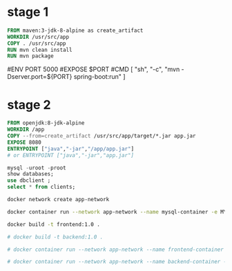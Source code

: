 # stage 1
``` dockerfile
FROM maven:3-jdk-8-alpine as create_artifact
WORKDIR /usr/src/app
COPY . /usr/src/app
RUN mvn clean install
RUN mvn package
```

#ENV PORT 5000
#EXPOSE $PORT
#CMD [ "sh", "-c", "mvn -Dserver.port=${PORT} spring-boot:run" ]

# stage 2

``` dockerfile
FROM openjdk:8-jdk-alpine
WORKDIR /app 
COPY --from=create_artifact /usr/src/app/target/*.jar app.jar
EXPOSE 8080
ENTRYPOINT ["java","-jar","/app/app.jar"]
# or ENTRYPOINT ["java","-jar","app.jar"]
```

``` sql
mysql -uroot -proot
show databases;
use dbclient ;
select * from clients;
```
``` sh
docker network create app-network
```
``` sh
docker container run --network app-network --name mysql-container -e MYSQL_ROOT_PASSWORD=root -e MYSQL_DATABASE=dbclient -d mysql:8
```
``` sh
docker build -t frontend:1.0 .
```
``` sh
# docker build -t backend:1.0 .
```
``` sh
# docker container run --network app-network --name frontend-container -p 4200:80 -d frontend:1.0
```
``` sh
# docker container run --network app-network --name backend-container -p 8080:8080 -d backend:1.0
```
